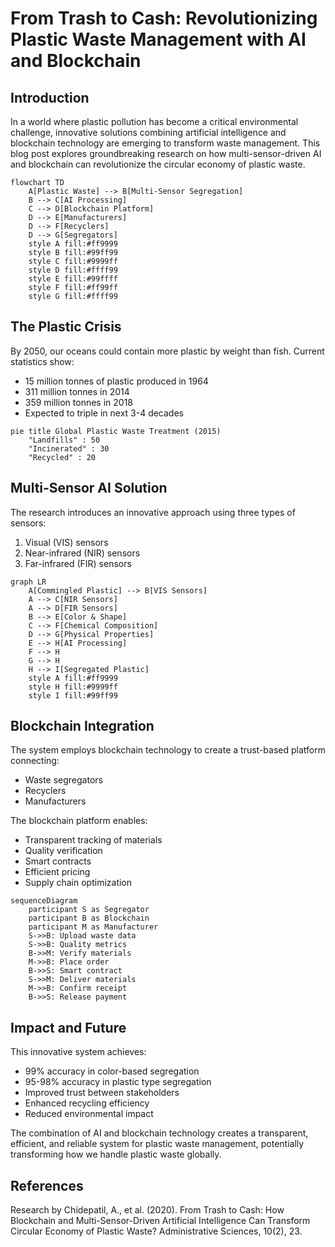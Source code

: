 # From Trash to Cash: Revolutionizing Plastic Waste Management with AI and Blockchain

## Introduction

In a world where plastic pollution has become a critical environmental challenge, innovative solutions combining artificial intelligence and blockchain technology are emerging to transform waste management. This blog post explores groundbreaking research on how multi-sensor-driven AI and blockchain can revolutionize the circular economy of plastic waste.

```mermaid
flowchart TD
    A[Plastic Waste] --> B[Multi-Sensor Segregation]
    B --> C[AI Processing]
    C --> D[Blockchain Platform]
    D --> E[Manufacturers]
    D --> F[Recyclers]
    D --> G[Segregators]
    style A fill:#ff9999
    style B fill:#99ff99
    style C fill:#9999ff
    style D fill:#ffff99
    style E fill:#99ffff
    style F fill:#ff99ff
    style G fill:#ffff99
```

## The Plastic Crisis

By 2050, our oceans could contain more plastic by weight than fish. Current statistics show:
- 15 million tonnes of plastic produced in 1964
- 311 million tonnes in 2014
- 359 million tonnes in 2018
- Expected to triple in next 3-4 decades

```mermaid
pie title Global Plastic Waste Treatment (2015)
    "Landfills" : 50
    "Incinerated" : 30
    "Recycled" : 20
```

## Multi-Sensor AI Solution

The research introduces an innovative approach using three types of sensors:
1. Visual (VIS) sensors
2. Near-infrared (NIR) sensors
3. Far-infrared (FIR) sensors

```mermaid
graph LR
    A[Commingled Plastic] --> B[VIS Sensors]
    A --> C[NIR Sensors]
    A --> D[FIR Sensors]
    B --> E[Color & Shape]
    C --> F[Chemical Composition]
    D --> G[Physical Properties]
    E --> H[AI Processing]
    F --> H
    G --> H
    H --> I[Segregated Plastic]
    style A fill:#ff9999
    style H fill:#9999ff
    style I fill:#99ff99
```

## Blockchain Integration

The system employs blockchain technology to create a trust-based platform connecting:
- Waste segregators
- Recyclers
- Manufacturers

The blockchain platform enables:
- Transparent tracking of materials
- Quality verification
- Smart contracts
- Efficient pricing
- Supply chain optimization

```mermaid
sequenceDiagram
    participant S as Segregator
    participant B as Blockchain
    participant M as Manufacturer
    S->>B: Upload waste data
    S->>B: Quality metrics
    B->>M: Verify materials
    M->>B: Place order
    B->>S: Smart contract
    S->>M: Deliver materials
    M->>B: Confirm receipt
    B->>S: Release payment
```

## Impact and Future

This innovative system achieves:
- 99% accuracy in color-based segregation
- 95-98% accuracy in plastic type segregation
- Improved trust between stakeholders
- Enhanced recycling efficiency
- Reduced environmental impact

The combination of AI and blockchain technology creates a transparent, efficient, and reliable system for plastic waste management, potentially transforming how we handle plastic waste globally.

## References

Research by Chidepatil, A., et al. (2020). From Trash to Cash: How Blockchain and Multi-Sensor-Driven Artificial Intelligence Can Transform Circular Economy of Plastic Waste? Administrative Sciences, 10(2), 23.